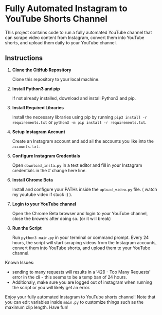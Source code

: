# Fully Automated Instagram to YouTube Shorts Channel

This project contains code to run a fully automated YouTube channel that can scrape video content from Instagram, convert them into YouTube shorts, and upload them daily to your YouTube channel.

## Instructions

1. **Clone the GitHub Repository**

   Clone this repository to your local machine.

2. **Install Python3 and pip**

   If not already installed, download and install Python3 and pip.

3. **Install Required Libraries**

   Install the necessary libraries using pip by running `pip3 install -r requirements.txt` or `python3 -m pip install -r requirements.txt`.

4. **Setup Instagram Account**

   Create an Instagram account and add all the accounts you like into the `accounts.txt`.

5. **Configure Instagram Credentials**

   Open `download_insta.py` in a text editor and fill in your Instagram credentials in the # change here line.
   
7. **Install Chrome Beta**

   Install and configure your PATHs inside the `upload_video.py` file. ( watch my youtube video if stuck :) ).

8. **Login to your YouTube channel**

   Open the Chrome Beta browser and login to your YouTube channel, close the browers after doing so. (or it will break)

9. **Run the Script**

   Run `python3 main.py` in your terminal or command prompt. Every 24 hours, the script will start scraping videos from the Instagram accounts, convert them into YouTube shorts, and upload them to your YouTube channel.

Known Issues: 
- sending to many requests will results in a '429 - Too Many Requests' error in the cli - this seems to be a temp ban of 24 hours.
- Additionaly, make sure you are logged out of instagram when running the script or you will likely get an error.

Enjoy your fully automated Instagram to YouTube shorts channel! Note that you can edit variables inside `main.py` to customize things such as the maximum clip length. Have fun!
